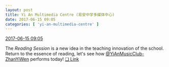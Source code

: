 ```yaml
---
layout: post
title: Yi An Multimedia Centre (易安中学多媒体中心)
date: 2017-06-15 09:05
categories: [ 'yi-an-multimedia-centre' ]
---
```


<div class="weibo-info">
  <a href="http://weibo.com/6196825252/F7TOVBC7n">2017-06-15 09:05</a>
</div>

The *Reading Session* is a new idea in the teaching innovation of the school. Return to the essence of reading, let's see how [@YiAnMusicClub-ZhanYiWen](http://weibo.com/u/6108090526) performs today! [❏ Link](http://m.ximalaya.com/78339006/sound/40841491)
